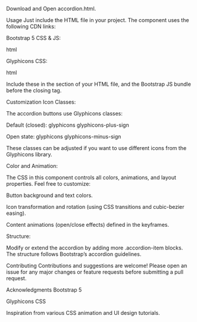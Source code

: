 Download and Open accordion.html.

Usage
Just include the HTML file in your project. The component uses the following CDN links:

Bootstrap 5 CSS & JS:

html

<link rel="stylesheet" href="https://cdn.jsdelivr.net/npm/bootstrap@5.3.0-alpha3/dist/css/bootstrap.min.css" />
<script src="https://cdn.jsdelivr.net/npm/bootstrap@5.3.0-alpha3/dist/js/bootstrap.bundle.min.js"></script>
Glyphicons CSS:

html

<link rel="stylesheet" href="https://cdn.jsdelivr.net/npm/glyphicons-css@1.1.0/template.min.css" />
Include these in the <head> section of your HTML file, and the Bootstrap JS bundle before the closing </body> tag.

Customization
Icon Classes:

The accordion buttons use Glyphicons classes:

Default (closed): glyphicons glyphicons-plus-sign

Open state: glyphicons glyphicons-minus-sign

These classes can be adjusted if you want to use different icons from the Glyphicons library.

Color and Animation:

The CSS in this component controls all colors, animations, and layout properties. Feel free to customize:

Button background and text colors.

Icon transformation and rotation (using CSS transitions and cubic-bezier easing).

Content animations (open/close effects) defined in the keyframes.

Structure:

Modify or extend the accordion by adding more .accordion-item blocks. The structure follows Bootstrap’s accordion guidelines.

Contributing
Contributions and suggestions are welcome! Please open an issue for any major changes or feature requests before submitting a pull request.

Acknowledgments
Bootstrap 5

Glyphicons CSS

Inspiration from various CSS animation and UI design tutorials.
